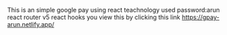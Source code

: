 This is an simple google pay using react teachnology used 
password:arun
react router v5
react hooks
you view this by clicking this link  https://gpay-arun.netlify.app/
